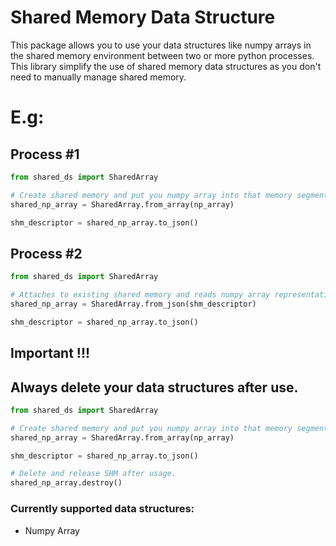 # Shared Memory Data Structure
This package allows you to use your data structures like numpy arrays in the 
shared memory environment between two or more python processes. This library
simplify the use of shared memory data structures as you don't need to manually
manage shared memory.

# E.g:
## Process #1
```python
from shared_ds import SharedArray

# Create shared memory and put you numpy array into that memory segment.
shared_np_array = SharedArray.from_array(np_array)

shm_descriptor = shared_np_array.to_json()

```
## Process #2
```python
from shared_ds import SharedArray

# Attaches to existing shared memory and reads numpy array representation.
shared_np_array = SharedArray.from_json(shm_descriptor)

shm_descriptor = shared_np_array.to_json()

```

## Important !!!
## Always delete your data structures after use.
```python
from shared_ds import SharedArray

# Create shared memory and put you numpy array into that memory segment.
shared_np_array = SharedArray.from_array(np_array)

shm_descriptor = shared_np_array.to_json()

# Delete and release SHM after usage.
shared_np_array.destroy()
```

### Currently supported data structures:
- Numpy Array
